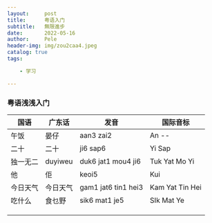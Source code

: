 ```yaml
---
layout:     post
title:      粤语入门
subtitle:   無限進步
date:       2022-05-16
author:     Pele
header-img: img/zou2caa4.jpeg
catalog: true
tags:

    - 学习

---
```


### 粤语浅浅入门



| 国语     | 广东话   | 发音                 | 国际音标        |
| -------- | -------- | -------------------- | --------------- |
| 午饭     | 晏仔     | aan3 zai2            | An --           |
| 二十     | 二十     | ji6 sap6             | Yi Sap          |
| 独一无二 | duyiweu  | duk6 jat1 mou4 ji6   | Tuk Yat Mo Yi   |
| 他       | 佢       | keoi5                | Kui             |
| 今日天气 | 今日天气 | gam1 jat6  tin1 hei3 | Kam Yat Tin Hei |
| 吃什么   | 食乜野   | sik6 mat1 je5        | SIk Mat Ye      |
|          |          |                      |                 |
|          |          |                      |                 |
|          |          |                      |                 |

